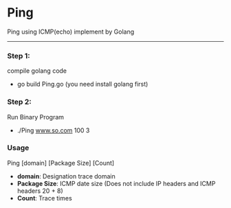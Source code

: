# Ping
Ping using ICMP(echo)  implement by Golang

---

### Step 1:
compile golang code
 - go build Ping.go (you need install golang first)
 
### Step 2:
Run Binary Program
- ./Ping www.so.com 100 3

### Usage
Ping [domain] [Package Size] [Count]
 - **domain**: Designation trace domain
 - **Package Size**: ICMP date size (Does not include IP headers and ICMP headers 20 + 8) 
 - **Count**: Trace times
